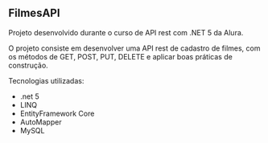 ## FilmesAPI



Projeto desenvolvido durante o curso de API rest com .NET 5 da Alura.

O projeto consiste em desenvolver uma API rest de cadastro de filmes, com os métodos de GET, POST, PUT, DELETE e aplicar boas práticas de construção.

Tecnologias utilizadas:

 - .net 5
 -  LINQ
 -  EntityFramework Core 
 - AutoMapper 
 - MySQL
